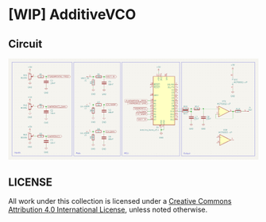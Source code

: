 # [WIP] AdditiveVCO


## Circuit

![Quantizer](AdditiveVCO.png)


## LICENSE
All work under this collection is licensed under a
[Creative Commons Attribution 4.0 International License][cc-by], unless noted otherwise.

[cc-by]: http://creativecommons.org/licenses/by/4.0/
[cc-by-shield]: https://img.shields.io/badge/License-CC%20BY%204.0-lightgrey.svg
